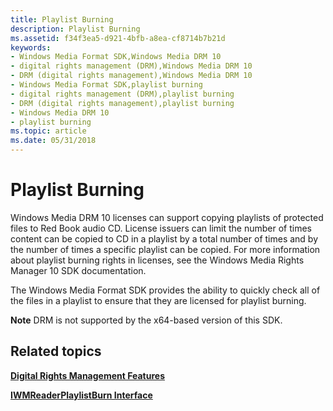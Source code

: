 ```yaml
---
title: Playlist Burning
description: Playlist Burning
ms.assetid: f34f3ea5-d921-4bfb-a8ea-cf8714b7b21d
keywords:
- Windows Media Format SDK,Windows Media DRM 10
- digital rights management (DRM),Windows Media DRM 10
- DRM (digital rights management),Windows Media DRM 10
- Windows Media Format SDK,playlist burning
- digital rights management (DRM),playlist burning
- DRM (digital rights management),playlist burning
- Windows Media DRM 10
- playlist burning
ms.topic: article
ms.date: 05/31/2018
---
```


# Playlist Burning

Windows Media DRM 10 licenses can support copying playlists of protected files to Red Book audio CD. License issuers can limit the number of times content can be copied to CD in a playlist by a total number of times and by the number of times a specific playlist can be copied. For more information about playlist burning rights in licenses, see the Windows Media Rights Manager 10 SDK documentation.

The Windows Media Format SDK provides the ability to quickly check all of the files in a playlist to ensure that they are licensed for playlist burning.

**Note** DRM is not supported by the x64-based version of this SDK.

## Related topics

<dl> <dt>

[**Digital Rights Management Features**](digital-rights-management-features.md)
</dt> <dt>

[**IWMReaderPlaylistBurn Interface**](/windows/desktop/api/wmsdkidl/nn-wmsdkidl-iwmreaderplaylistburn)
</dt> </dl>

 

 




